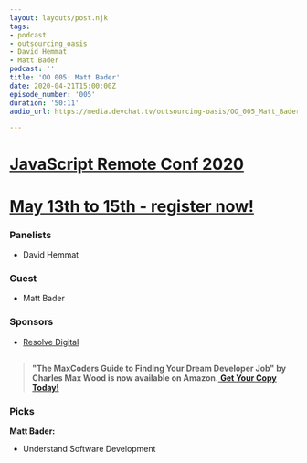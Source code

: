 ```yaml
---
layout: layouts/post.njk
tags:
- podcast
- outsourcing_oasis
- David Hemmat
- Matt Bader
podcast: ''
title: 'OO 005: Matt Bader'
date: 2020-04-21T15:00:00Z
episode_number: '005'
duration: '50:11'
audio_url: https://media.devchat.tv/outsourcing-oasis/OO_005_Matt_Bader.mp3

---
```

# [JavaScript Remote Conf 2020](https://devchat.tv/conferences/javascript-remote-2020/ "JavaScript Remote Conf 2020")

# [May 13th to 15th - register now!](https://devchat.tv/conferences/javascript-remote-2020/ "JavaScript Remote Conf 2020")

### **Panelists**

* David Hemmat

### **Guest**

* Matt Bader

### **Sponsors**

* [Resolve Digital](https://resolve.digital/?utm_source=ooasis-&utm_medium=podcast&utm_content=20200413-sponsor)

## 

> **"The MaxCoders Guide to Finding Your Dream Developer Job" by Charles Max Wood is now available on Amazon.**[ **Get Your Copy Today!**](https://www.amazon.com/gp/product/B081MBL5C9/ref=as_li_ss_tl?ie=UTF8&linkCode=sl1&tag=devchattv-20&linkId=9d61363241636e2546ef46abba198746&language=en_US)

### **Picks**

**Matt Bader:**

* Understand Software Development